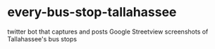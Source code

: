 # every-bus-stop-tallahassee
twitter bot that captures and posts Google Streetview screenshots of Tallahassee's bus stops

